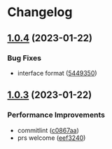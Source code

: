 # Changelog

## [1.0.4](https://github.com/robot12580/script-load-webpack-plugin/compare/v1.0.3...v1.0.4) (2023-01-22)


### Bug Fixes

* interface format ([5449350](https://github.com/robot12580/script-load-webpack-plugin/commit/54493503ec820f7e6023a5d33899633aca1c3ee3))

## [1.0.3](https://github.com/robot12580/script-load-webpack-plugin/compare/v1.0.2...v1.0.3) (2023-01-22)


### Performance Improvements

* commitlint ([c0867aa](https://github.com/robot12580/script-load-webpack-plugin/commit/c0867aa6942330e1df30189d8a197b0ce9803420))
* prs welcome ([eef3240](https://github.com/robot12580/script-load-webpack-plugin/commit/eef32404e0c616d3211977fc4dc94911af2076de))
